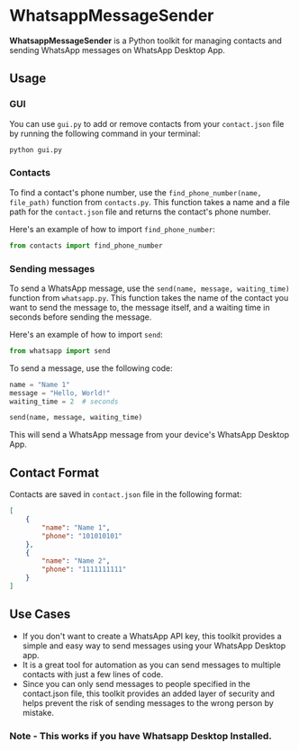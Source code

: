 # WhatsappMessageSender

**WhatsappMessageSender** is a Python toolkit for managing contacts and sending WhatsApp messages on WhatsApp Desktop App.

## Usage

### GUI

You can use `gui.py` to add or remove contacts from your `contact.json` file by running the following command in your terminal:
```cmd
python gui.py
```

### Contacts

To find a contact's phone number, use the `find_phone_number(name, file_path)` function from `contacts.py`. This function takes a name and a file path for the `contact.json` file and returns the contact's phone number.

Here's an example of how to import `find_phone_number`:

```python
from contacts import find_phone_number
```

### Sending messages

To send a WhatsApp message, use the `send(name, message, waiting_time)` function from `whatsapp.py`. This function takes the name of the contact you want to send the message to, the message itself, and a waiting time in seconds before sending the message.

Here's an example of how to import `send`:

```python
from whatsapp import send
```

To send a message, use the following code:

```python
name = "Name 1"
message = "Hello, World!"
waiting_time = 2  # seconds

send(name, message, waiting_time)
```

This will send a WhatsApp message from your device's WhatsApp Desktop App.

## Contact Format

Contacts are saved in `contact.json` file in the following format:

```json
[
    {
        "name": "Name 1",
        "phone": "101010101"
    },
    {
        "name": "Name 2",
        "phone": "1111111111"
    }
]
```

## Use Cases
- If you don't want to create a WhatsApp API key, this toolkit provides a simple and easy way to send messages using your WhatsApp Desktop app.
- It is a great tool for automation as you can send messages to multiple contacts with just a few lines of code.
- Since you can only send messages to people specified in the contact.json file, this toolkit provides an added layer of security and helps prevent the risk of sending messages to the wrong person by mistake.

### Note - This works if you have Whatsapp Desktop Installed.
